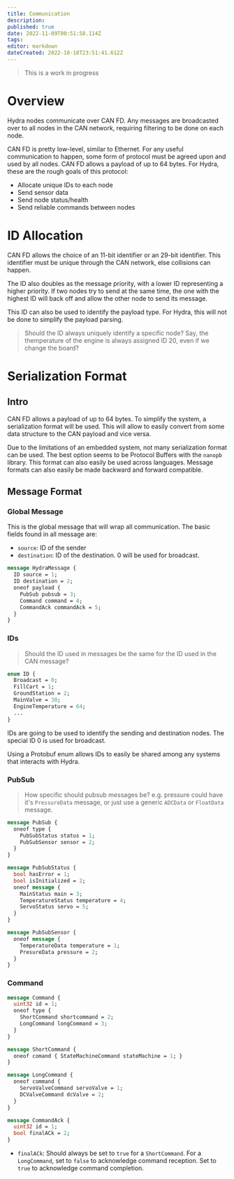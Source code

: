 ```yaml
---
title: Communication
description: 
published: true
date: 2022-11-09T00:51:58.114Z
tags: 
editor: markdown
dateCreated: 2022-10-18T23:51:41.612Z
---
```


> This is a work in progress

# Overview
Hydra nodes communicate over CAN FD. Any messages are broadcasted over to all nodes in the CAN network, requiring filtering to be done on each node. 

CAN FD is pretty low-level, similar to Ethernet. For any useful communication to happen, some form of protocol must be agreed upon and used by all nodes. CAN FD allows a payload of up to 64 bytes. For Hydra, these are the rough goals of this protocol:
- Allocate unique IDs to each node
- Send sensor data
- Send node status/health
- Send reliable commands between nodes

# ID Allocation
CAN FD allows the choice of an 11-bit identifier or an 29-bit identifier. This identifier must be unique through the CAN network, else collisions can happen.

The ID also doubles as the message priority, with a lower ID representing a higher priority. If two nodes try to send at the same time, the one with the highest ID will back off and allow the other node to send its message.

This ID can also be used to identify the payload type. For Hydra, this will not be done to simplify the payload parsing.

> Should the ID always uniquely identify a specific node? Say, the themperature of the engine is always assigned ID 20, even if we change the board?

# Serialization Format

## Intro
CAN FD allows a payload of up to 64 bytes. To simplify the system, a serialization format will be used. This will allow to easily convert from some data structure to the CAN payload and vice versa.

Due to the limitations of an embedded system, not many serialization format can be used. The best option seems to be Protocol Buffers with the `nanopb` library. This format can also easily be used across languages. Message formats can also easily be made backward and forward compatible.

<!--
It is worthwhile mentioning that there are two ways to go about the serialization format. One possibility is to have a different message format for every node, and to use the CAN ID to figure out how to parse the message. Another possibility is to have all the nodes use the same message format -->

## Message Format

### Global Message
This is the global message that will wrap all communication. The basic fields found in all message are:
- `source`: ID of the sender
- `destination`: ID of the destination. 0 will be used for broadcast.

```protobuf
message HydraMessage {
  ID source = 1;
  ID destination = 2;
  oneof payload {
    PubSub pubsub = 3;
    Command command = 4;
    CommandAck commandAck = 5;
  }
}
```

### IDs

> Should the ID used in messages be the same for the ID used in the CAN message?

```protobuf
enum ID {
  Broadcast = 0;
  FillCart = 1;
  GroundStation = 2;
  MainValve = 30;
  EngineTemperature = 64;
  ...
}
```

IDs are going to be used to identify the sending and destination nodes. The special ID 0 is used for broadcast.

Using a Protobuf enum allows IDs to easily be shared among any systems that interacts with Hydra.

### PubSub

> How specific should pubsub messages be? e.g.  pressure could have it's `PressureData` message, or just use a generic `ADCData` or `FloatData` message.

```protobuf
message PubSub {
  oneof type {
    PubSubStatus status = 1;
    PubSubSensor sensor = 2;
  }
}

message PubSubStatus {
  bool hasError = 1;
  bool isInitialized = 2;
  oneof message {
    MainStatus main = 3;
    TemperatureStatus temperature = 4;
    ServoStatus servo = 5;
  }
}

message PubSubSensor {
  oneof message {
    TemperatureData temperature = 1;
    PresureData pressure = 2;
  }
}
```

### Command

```protobuf
message Command {
  uint32 id = 1;
  oneof type {
    ShortCommand shortcommand = 2;
    LongCommand longCommand = 3;
  }
}

message ShortCommand {
  oneof comand { StateMachineCommand stateMachine = 1; }
}

message LongCommand {
  oneof command {
    ServoValveCommand servoValve = 1;
    DCValveCommand dcValve = 2;
  }
}

message CommandAck {
  uint32 id = 1;
  bool finalACk = 2;
}
```

- `finalACk`: Should always be set to `true` for a `ShortCommand`. For a `LongCommand`, set to `false` to acknowledge command reception. Set to `true` to acknowledge command completion.


